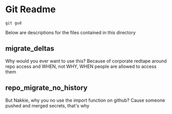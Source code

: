 # Git Readme

    git gud

Below are descriptions for the files contained in this directory

## migrate_deltas

Why would you ever want to use this?
Because of corporate redtape around repo access and WHEN, not WHY, WHEN people are allowed to access them

## repo_migrate_no_history

But Nakkie, why you no use the import function on github?
Cause someone pushed and merged secrets, that's why